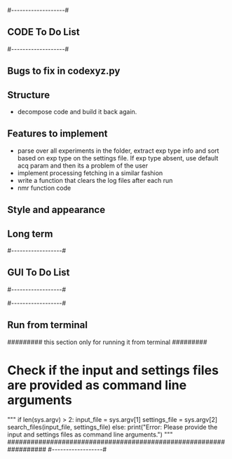 #-------------------#
## CODE To Do List ##
#-------------------#

## Bugs to fix in codexyz.py


## Structure

- decompose code and build it back again.

## Features to implement
- parse over all experiments in the folder, extract exp type info and sort based on exp type on the settings file. If exp type absent, use default acq param and then its a problem of the user
- implement processing fetching in a similar fashion
- write a function that clears the log files after each run
- nmr function code
## Style and appearance



## Long term

#------------------#
## GUI To Do List ##
#------------------#


#------------------#
## Run from terminal ##
######### this section only for running it from terminal #########
# Check if the input and settings files are provided as command line arguments
""" if len(sys.argv) > 2:
    input_file = sys.argv[1]
    settings_file = sys.argv[2]
    search_files(input_file, settings_file)
else:
    print("Error: Please provide the input and settings files as command line arguments.")
 """
 ##################################################################
 #------------------#
